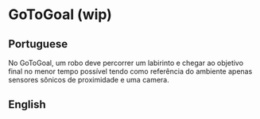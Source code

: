# GoToGoal (wip)

## Portuguese

No GoToGoal, um robo deve percorrer um labirinto e chegar ao objetivo final no menor tempo possível tendo como referência do ambiente apenas sensores sônicos de proximidade e uma camera.



## English
